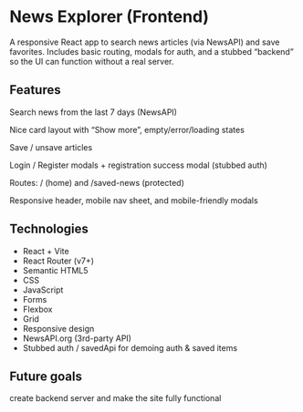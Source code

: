 # News Explorer (Frontend)

A responsive React app to search news articles (via NewsAPI) and save favorites. Includes basic routing, modals for auth, and a stubbed “backend” so the UI can function without a real server.

## Features

Search news from the last 7 days (NewsAPI)

Nice card layout with “Show more”, empty/error/loading states

Save / unsave articles

Login / Register modals + registration success modal (stubbed auth)

Routes: / (home) and /saved-news (protected)

Responsive header, mobile nav sheet, and mobile-friendly modals

## Technologies

- React + Vite
- React Router (v7+)
- Semantic HTML5
- CSS
- JavaScript
- Forms
- Flexbox
- Grid
- Responsive design
- NewsAPI.org (3rd-party API)
- Stubbed auth / savedApi for demoing auth & saved items

## Future goals

create backend server and make the site fully functional
